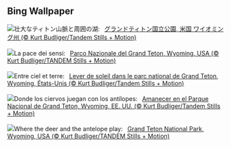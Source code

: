 ## Bing Wallpaper
![](https://www.bing.com/th?id=OHR.TetonSunrise_JA-JP5515131695_UHD.jpg&w=1000)壮大なティトン山脈と周囲の湖:&nbsp;&ensp;[グランドティトン国立公園, 米国 ワイオミング州 (© Kurt Budliger/Tandem Stills + Motion)](https://www.bing.com/th?id=OHR.TetonSunrise_JA-JP5515131695_UHD.jpg)
<br><br/>
![](https://www.bing.com/th?id=OHR.TetonSunrise_IT-IT5409583917_UHD.jpg&w=1000)La pace dei sensi:&nbsp;&ensp;[Parco Nazionale del Grand Teton, Wyoming, USA (© Kurt Budliger/TANDEM Stills + Motion)](https://www.bing.com/th?id=OHR.TetonSunrise_IT-IT5409583917_UHD.jpg)
<br><br/>
![](https://www.bing.com/th?id=OHR.TetonSunrise_FR-FR5273170982_UHD.jpg&w=1000)Entre ciel et terre:&nbsp;&ensp;[Lever de soleil dans le parc national de Grand Teton, Wyoming, États-Unis (© Kurt Budliger/Tandem Stills + Motion)](https://www.bing.com/th?id=OHR.TetonSunrise_FR-FR5273170982_UHD.jpg)
<br><br/>
![](https://www.bing.com/th?id=OHR.TetonSunrise_ES-ES8184610803_UHD.jpg&w=1000)Donde los ciervos juegan con los antílopes:&nbsp;&ensp;[Amanecer en el Parque Nacional de Grand Teton, Wyoming, EE. UU. (© Kurt Budliger/Tandem Stills + Motion)](https://www.bing.com/th?id=OHR.TetonSunrise_ES-ES8184610803_UHD.jpg)
<br><br/>
![](https://www.bing.com/th?id=OHR.TetonSunrise_EN-GB8561222784_UHD.jpg&w=1000)Where the deer and the antelope play:&nbsp;&ensp;[Grand Teton National Park, Wyoming, USA (© Kurt Budliger/TANDEM Stills + Motion)](https://www.bing.com/th?id=OHR.TetonSunrise_EN-GB8561222784_UHD.jpg)
<br><br/>
